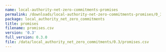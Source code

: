 ```yaml
---
name: local-authority-net-zero-commitments-promises
permalink: /downloads/local-authority-net-zero-commitments-promises/0_3
package: local_authority_net_zero_commitments
title: promises
filename: promises.csv
version: '0.3'
full_version: 0.3.0
file: /data/local_authority_net_zero_commitments/0.3/promises.csv
---
```

